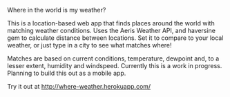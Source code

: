 Where in the world is my weather?

This is a location-based web app that finds places around the world with matching weather
conditions. Uses the Aeris Weather API, and haversine gem to calculate distance between
locations. Set it to compare to your local weather, or just type in a city to see what 
matches where!

Matches are based on current conditions, temperature, dewpoint and, to a lesser extent, 
humidity and windspeed. Currently this is a work in progress. Planning to build this out
as a mobile app.

Try it out at http://where-weather.herokuapp.com/
